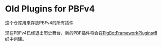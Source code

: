 # Old Plugins for PBFv4

这个仓库用来存放PBFv4的所有插件

现在PBFv4已经退出历史舞台，新的PBF插件将会在[PigBotFrameworkPlugins](https://github.com/PigBotFrameworkPlugins)组织中创建。